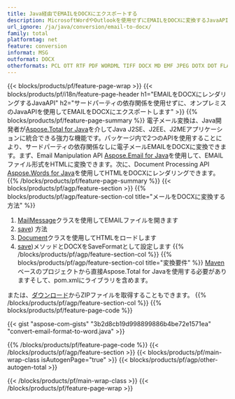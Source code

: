 ```yaml
---
title: Java経由でEMAILをDOCXにエクスポートする
description: MicrosoftWordやOutlookを使用せずにEMAILをDOCXに変換するJavaAPI
url_ignore: /ja/java/conversion/email-to-docx/
family: total
platformtag: net
feature: conversion
informat: MSG
outformat: DOCX
otherformats: PCL OTT RTF PDF WORDML TIFF DOCX MD EMF JPEG DOTX DOT FLATOPC XPS GIF DOC EPUB TEXT DOTM SVG PNG PS DOCM ODT
---
```

{{< blocks/products/pf/feature-page-wrap >}}
{{< blocks/products/pf/i18n/feature-page-header h1="EMAILをDOCXにレンダリングするJavaAPI" h2="サードパーティの依存関係を使用せずに、オンプレミスのJavaAPIを使用してEMAILをDOCXにエクスポートします" >}}
{{% blocks/products/pf/feature-page-summary %}}
電子メール変換は、Java開発者が[Aspose.Total for Java](https://products.aspose.com/total/java/)を介してJava J2SE、J2EE、J2MEアプリケーションに統合できる強力な機能です。パッケージ内で2つのAPIを使用することにより、サードパーティの依存関係なしに電子メールEMAILをDOCXに変換できます。まず、Email Manipulation API [Aspose.Email for Java](https://products.aspose.com/email/java/)を使用して、EMAILファイル形式をHTMLに変換できます。次に、Document Processing API [Aspose.Words for Java](https://products.aspose.com/words/java/)を使用してHTMLをDOCXにレンダリングできます。
{{% /blocks/products/pf/feature-page-summary  %}}
{{< blocks/products/pf/agp/feature-section >}}
{{% blocks/products/pf/agp/feature-section-col title="メールをDOCXに変換する方法" %}}
1. [MailMessage](https://reference.aspose.com/email/java/com.aspose.email/mailmessage)クラスを使用してEMAILファイルを開きます
2. [save](https://reference.aspose.com/email/java/com.aspose.email/MailMessage#save(java.io.OutputStream,%20com.aspose.email.SaveOptions)を使用してEMAILをHTMLに変換します)) 方法
3. [Document](https://reference.aspose.com/words/java/com.aspose.words/Document)クラスを使用してHTMLをロードします
4. [save](https://reference.aspose.com/words/java/com.aspose.words/Document#save(java.lang.String,com.aspose.words.SaveOptions)を使用してドキュメントをDOCX形式で保存します))メソッドとDOCXをSaveFormatとして設定します
{{% /blocks/products/pf/agp/feature-section-col %}}
{{% blocks/products/pf/agp/feature-section-col title="変換要件" %}}
[Maven](https://releases.aspose.com/total/java/)ベースのプロジェクトから直接Aspose.Total for Javaを使用する必要がありますそして、pom.xmlにライブラリを含めます。

または、[ダウンロード](https://releases.aspose.com/total/java)からZIPファイルを取得することもできます。
{{% /blocks/products/pf/agp/feature-section-col %}}
{{% blocks/products/pf/feature-page-code %}}
{{< gist "aspose-com-gists" "3b2d8cb19d998899886b4be72e1571ea" "convert-email-format-to-word.java" >}}
{{% /blocks/products/pf/feature-page-code %}}
{{< /blocks/products/pf/agp/feature-section >}}
{{< blocks/products/pf/main-wrap-class isAutogenPage="true" >}}
{{< blocks/products/pf/agp/other-autogen-total >}}

{{< /blocks/products/pf/main-wrap-class >}}
{{< /blocks/products/pf/feature-page-wrap >}}